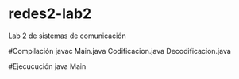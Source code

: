# redes2-lab2
Lab 2 de sistemas de comunicación

#Compilación
javac Main.java Codificacion.java Decodificacion.java

#Ejecucución
java Main
